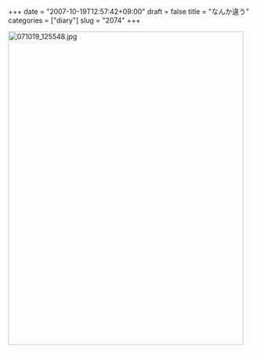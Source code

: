 +++
date = "2007-10-19T12:57:42+09:00"
draft = false
title = "なんか違う"
categories = ["diary"]
slug = "2074"
+++

<img alt="071019_125548.jpg" class="pict" height="640" src="http://ieiriblog.img.jugem.jp/20071019_373993.jpg" width="480" />
